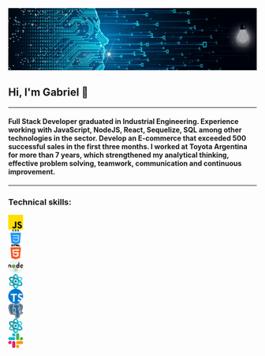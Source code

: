 <img src="./DevelopingSolutions.gif" alt="DevelopingSolutions" />
<h2> Hi, I'm Gabriel 👋 </h2>
<hr>
<h4>Full Stack Developer graduated in Industrial Engineering. Experience working with JavaScript, NodeJS, React, Sequelize, SQL among other technologies in the sector. Develop an E-commerce that exceeded 500 successful sales in the first three months. I worked at Toyota Argentina for more than 7 years, which strengthened my analytical thinking, effective problem solving, teamwork, communication and continuous improvement.</h4>
<hr>
<h3>Technical skills:</h3>
<p align="center" style="display: grid;" >
  <img src="./img/skills/js.png" width="30" height="30" align="center"/>
  <img src="/img/skills/css.png" width="30" height="30" align="center"/>
  <img src="/img/skills/html-5.png" width="30" height="30" align="center"/>
  <img src="/img/skills/nodejs.png" width="30" height="30" align="center"/>
  <img src="/img/skills/structure.png" width="30" height="30" align="center"/>
  <img src="/img/skills/typescript.png" width="30" height="30" align="center"/>
  <img src="/img/skills/postgre.png" width="30" height="30" align="center"/>
  <img src="/img/skills/react.png" width="30" height="30" align="center"/>
  <img src="/img/skills/slack.png" width="30" height="30" align="center"/>
  <!-- <img src="https://github.com/JavierBalonga/JavierBalonga/blob/master/img/skills/postgresql.png" width="30" height="30" align="center"/>
  <img src="https://github.com/JavierBalonga/JavierBalonga/blob/master/img/skills/mysql.svg" width="30" height="30" align="center"/>
  <img src="https://github.com/JavierBalonga/JavierBalonga/blob/master/img/skills/sqlite.png" width="30" height="30" align="center"/>
  <img src="https://github.com/JavierBalonga/JavierBalonga/blob/master/img/skills/sequelize.png" width="30" height="30" align="center"/>
  <img src="https://github.com/JavierBalonga/JavierBalonga/blob/master/img/skills/mocha.png" width="30" height="30" align="center"/>
  <img src="https://github.com/JavierBalonga/JavierBalonga/blob/master/img/skills/chai.png" width="30" height="30" align="center"/>
  <img src="https://github.com/JavierBalonga/JavierBalonga/blob/master/img/skills/jasmine.png" width="30" height="30" align="center"/>
  <img src="https://github.com/JavierBalonga/JavierBalonga/blob/master/img/skills/webpack.png" width="30" height="30" align="center"/>
  <img src="https://github.com/JavierBalonga/JavierBalonga/blob/master/img/skills/arduino.png" width="30" height="30" align="center"/> -->
</p>  


<!--
**gpitrella/gpitrella** is a ✨ _special_ ✨ repository because its `README.md` (this file) appears on your GitHub profile.

Here are some ideas to get you started:

- 🔭 I’m currently working on ...
- 🌱 I’m currently learning ...
- 👯 I’m looking to collaborate on ...
- 🤔 I’m looking for help with ...
- 💬 Ask me about ...
- 📫 How to reach me: ...
- 😄 Pronouns: ...
- ⚡ Fun fact: ...
-->
